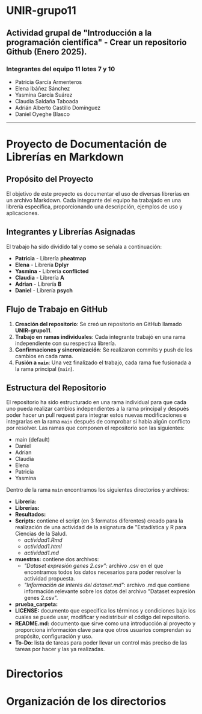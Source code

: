 # UNIR-grupo11

## Actividad grupal de "Introducción a la programación científica" - Crear un repositorio Github (Enero 2025).

### Integrantes del equipo 11 lotes 7 y 10
- Patricia García Armenteros
- Elena Ibáñez Sánchez
- Yasmina García Suárez
- Claudia Saldaña Taboada
- Adrián Alberto Castillo Domínguez
- Daniel Oyeghe Blasco

---

# Proyecto de Documentación de Librerías en Markdown

##  Propósito del Proyecto
El objetivo de este proyecto es documentar el uso de diversas librerías en un archivo Markdown. Cada integrante del equipo ha trabajado en una librería específica, proporcionando una descripción, ejemplos de uso y aplicaciones.

##  Integrantes y Librerías Asignadas
El trabajo ha sido dividido tal y como se señala a continuación:

- **Patricia** - Librería **pheatmap**
- **Elena** - Librería **Dplyr**
- **Yasmina** - Librería **conflicted**
- **Claudia** - Librería **A**
- **Adrian** - Librería **B**
- **Daniel** - Librería **psych**

## Flujo de Trabajo en GitHub
1. **Creación del repositorio**: Se creó un repositorio en GitHub llamado **UNIR-grupo11**.
2. **Trabajo en ramas individuales**: Cada integrante trabajó en una rama independiente con su respectiva librería.
3. **Confirmaciones y sincronización**: Se realizaron commits y push de los cambios en cada rama.
4. **Fusión a `main`**: Una vez finalizado el trabajo, cada rama fue fusionada a la rama principal (`main`).

## Estructura del Repositorio
El repositorio ha sido estructurado en una rama individual para que cada uno pueda realizar cambios independientes a la rama principal y después poder hacer un pull request para integrar estos nuevas modificaciones e integrarlas en la rama `main` después de comprobar si había algún conflicto por resolver. Las ramas que componen el repositorio son las siguientes:

- main (default)
- Daniel
- Adrian
- Claudia
- Elena
- Patricia
- Yasmina

Dentro de la rama `main` encontramos los siguientes directorios y archivos:
- **Libreria:**
- **Librerías:**
- **Resultados:**
- **Scripts:** contiene el script (en 3 formatos diferentes) creado para la realización de una actividad de la asignatura de "Estadística y R para Ciencias de la Salud.
  - *actividad1.Rmd*
  - *actividad1.html*
  - *actividad1.md*
- **muestras:** contiene dos archivos:
  - *"Dataset expresión genes 2.csv":* archivo .csv en el que encontramos todos los datos necesarios para poder resolver la actividad propuesta.
  - *"Información de interés del dataset.md":* archivo .md que contiene información relevante sobre los datos del archivo "Dataset expresión genes 2.csv".
- **prueba_carpeta:**
- **LICENSE:** documento que especifica los términos y condiciones bajo los cuales se puede usar, modificar y redistribuir el código del repositorio.
- **README.md:** documento que sirve como una introducción al proyecto y proporciona información clave para que otros usuarios comprendan su propósito, configuración y uso.
- **To-Do:** lista de tareas para poder llevar un control más preciso de las tareas por hacer y las ya realizadas.

# Directorios

# Organización de los directorios
